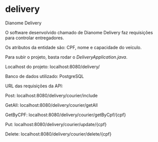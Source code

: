 # delivery
Dianome Delivery

O software desenvolvido chamado de Dianome Delivery faz requisições para controlar entregadores. 

Os atributos da entidade são: CPF, nome e capacidade do veículo.

Para subir o projeto, basta rodar o *DeliveryApplication.java*.

Localhost do projeto: localhost:8080/delivery/

Banco de dados utilizado: PostgreSQL

URL das requisições da API:

Post: localhost:8080/delivery/courier/include

GetAll: localhost:8080/delivery/courier/getAll

GetByCPF: localhost:8080/delivery/courier/getByCpf/{cpf}

Put: localhost:8080/delivery/courier/update/{cpf}

Delete: localhost:8080/delivery/courier/delete/{cpf}


